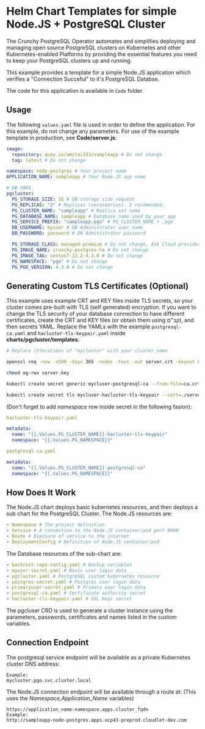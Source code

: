 # Helm Chart Templates for simple Node.JS + PostgreSQL Cluster

The Crunchy PostgreSQL Operator automates and simplifies deploying and managing open source PostgreSQL clusters on Kubernetes and other Kubernetes-enabled Platforms by providing the essential features you need to keep your PostgreSQL clusters up and running.

This example provides a template for a simple Node.JS application which verifies a "Connection Succeful" to it's PostgreSQL Databse.

The code for this application is available in ```Code``` folder.

## Usage

The following ```values.yaml``` file is used in order to define the application. For this example, do not change any parameters. For use of the example template in production, see **Code/server.js**:

```yaml
image:
  repository: quay.io/amitai333/sampleapp # Do not change
  tag: latest # Do not change

namespace: node-postgres # Your project name
APPLICATION_NAME: sampleapp # Your Node.JS app name

# DB VARS
pgcluster:
  PG_STORAGE_SIZE: 1G # DB storage size request
  PG_REPLICAS: "2" # Replicas (secondaries). 2 recommnded.
  PG_CLUSTER_NAME: "sampleapp" # Replica set name
  PG_DATABASE_NAME: sampleapp # Database name used by your app
  PG_SERVICE_PREFIX: "sampleapp.pgo" # PG_CLUSTER_NAME + .pgo
  DB_USERNAME: myuser # DB Administrator user name
  DB_PASSWORD: password # DB Administrator password

  PG_STORAGE_CLASS: managed-premium # Do not change, Ask Cloud provider for information about this value.
  PG_IMAGE_NAME: crunchy-postgres-ha # Do not change
  PG_IMAGE_TAG: centos7-12.2-4.3.0 # Do not change
  PG_NAMESPACE: "pgo" # Do not change
  PG_PGO_VERSION: 4.3.0 # Do not change
```

## Generating Custom TLS Certificates (Optional)

This example uses example CRT and KEY files inside TLS secrets, so your cluster comes pre-built with TLS (self generated) encryption.
If you want to change the TLS security of your database connection to have different certificates, create the CRT and KEY files (or obtain them using קב"ם), and then secrets YAML. Replace the YAMLs with the example ```postgresql-ca.yaml``` and ```hacluster-tls-keypair.yaml``` inside **charts/pgcluster/templates**:

```bash
# Replace itterations of "mycluster" with your cluster_name

openssl req -new -x509 -days 365 -nodes -text -out server.crt -keyout server.key -subj "/CN=mycluster.pgo.svc.cluster.local"

chmod og-rwx server.key

kubectl create secret generic mycluser-postgresql-ca --from-file=ca.crt=./server.crt --dry-run -o yaml > postgresql-ca.yaml

kubectl create secret tls mycluser-hacluster-tls-keypair --cert=./server.crt --key=./server.key --dry-run -o yaml > hacluster-tls-keypair.yaml
```

(Don't forget to add *namespace* row inside secret in the following fasion):
```yaml
hacluster-tls-keypair.yaml

metadata:
  name: "{{.Values.PG_CLUSTER_NAME}}-hacluster-tls-keypair"
  namespace: "{{.Values.PG_NAMESPACE}}"

postgresql-ca.yaml

metadata:
  name: "{{.Values.PG_CLUSTER_NAME}}-postgresql-ca"
  namespace: "{{.Values.PG_NAMESPACE}}"
```


## How Does It Work

The Node.JS chart deploys basic kubernetes resources, and then deploys a sub chart for the PostgreSQL Cluster.
The Node.JS resources are:
```yaml
- Namespace # The project definition
- Service # A connection to the Node.JS container/pod port 8080
- Route # Exposure of service to the internet
- DeploymentConfig # Definition of Node.JS container/pod
```
The Database resources of the sub-chart are:
```yaml
- backrest-repo-config.yaml # Backup variables
- myuser-secret.yaml # Basic user login data
- pgcluster.yaml # PostgreSQL custom kubernetes resource
- postgres-secret.yaml # Postgres user login data
- primaryuser-secret.yaml # Primary user login data
- postgresql-ca.yaml # Certificate authority secret
- hacluster-tls-keypair.yaml # SSL keys secret
```
The pgcluser CRD is used to generate a cluster instance using the parameters, passwords, certificates and names listed in the custom variables.

## Connection Endpoint

The postgresql service endpoint will be available as a private Kubernetes cluster DNS address:

```
Example:
mycluster.pgo.svc.cluster.local
```

The Node.JS connection endpoint will be available through a route at:
(This uses the *Namespace,Application_Name* variables)

```
https://application_name-namespace.apps.cluster_fqdn
Example:
http://sampleapp-node-postgres.apps.ocp43-preprod.cloudlet-dev.com
```
